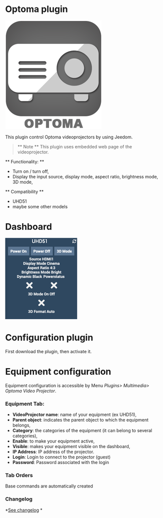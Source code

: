 Optoma plugin
=============

![Logo plugin](../assets/images/Optoma_icon.png "Logo plugin")

This plugin control Optoma videoprojectors by using Jeedom.

> ** Note **
> This plugin uses embedded web page of the videoprojector.

** Functionality: **

- Turn on / turn off,
- Display the input source, display mode, aspect ratio, brightness mode, 3D mode,

** Compatibility **
- UHD51
- maybe some other models

Dashboard
=========

![Dashboard visual](../assets/images/Dashboard.png "Dashboard")

Configuration plugin
=======================

First download the plugin, then activate it.

Equipment configuration
=============================

Equipment configuration is accessible by Menu *Plugins> Multimedia> Optoma Video Projector*.

### Equipment Tab:

- **VideoProjector name**: name of your equipment (ex UHD51),
- **Parent object**: indicates the parent object to which the equipment belongs,
- **Category**: the categories of the equipment (it can belong to several categories),
- **Enable**: to make your equipment active,
- **Visible**: makes your equipment visible on the dashboard,
- **IP Address**: IP address of the projector.
- **Login**: Login to connect to the projector (guest)
- **Password**: Password associated with the login

### Tab Orders

Base commands are automatically created

### Changelog

*[See changelog](changelog.md) *

